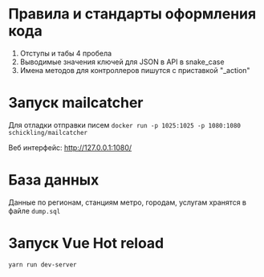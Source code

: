 # Правила и стандарты оформления кода

1. Отступы и табы 4 пробела
2. Выводимые значения ключей для JSON в API в snake_case
3. Имена методов для контроллеров пишутся с приставкой "_action"

# Запуск mailcatcher
Для отладки отправки писем
`docker run -p 1025:1025 -p 1080:1080 schickling/mailcatcher`

Веб интерфейс:
http://127.0.0.1:1080/

# База данных
Данные по регионам, станциям метро, городам, услугам хранятся в файле `dump.sql`

# Запуск Vue Hot reload
`yarn run dev-server`

